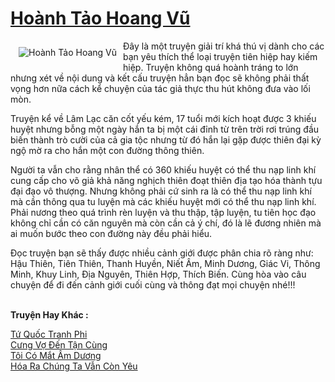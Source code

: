 <a href="https://utruyen.com/hoanh-tao-hoang-vu/307/" title="Hoành Tảo Hoang Vũ"><h1>Hoành Tảo Hoang Vũ</h1></a><div style="display:table"><img align="right" style="float: left; padding: 10px;" src="https://utruyen.com/images/story/200x260/hoanh-tao-hoang-vu.jpg" alt="Hoành Tảo Hoang Vũ">Đây là một truyện giải trí khá thú vị dành cho các bạn yêu thích thể loại truyện tiên hiệp hay kiếm hiệp. Truyện không quá hoành tráng to lớn nhưng xét về nội dung và kết cấu truyện hẳn bạn đọc sẽ không phải thất vọng hơn nữa cách kể chuyện của tác giả thực thu hút không đưa vào lối mòn.<p></p>Truyện kể về Lâm Lạc căn cốt yếu kém, 17 tuổi mới kích hoạt được 3 khiếu huyệt nhưng bỗng một ngày hắn ta bị một cái đỉnh từ trên trời rơi trúng đầu biến thành trò cười của cả gia tộc nhưng từ đó hắn lại gặp được thiên đại kỳ ngộ mờ ra cho hắn một con đường thông thiên.<p></p>Người ta vẫn cho rằng nhân thể có 360 khiếu huyệt có thể thu nạp linh khí cung cấp cho võ giả khả năng nghịch thiên đoạt thiên địa tạo hóa thành tựu đại đạo vô thượng. Nhưng không phải cứ sinh ra là có thể thu nạp linh khí mà cần thông qua tu luyện mà các khiếu huyệt mới có thể thu nạp linh khí. Phải nương theo quá trình rèn luyện và thu thập, tập luyện, tu tiên học đạo không chỉ cần có căn nguyên mà còn cần cả ý chí, đó là lẽ đương nhiên mà ai muốn bước theo con đường này đều phải hiểu.<p></p>Đọc truyện bạn sẽ thấy được nhiều cảnh giới được phân chia rõ ràng như: Hậu Thiên, Tiên Thiên, Thanh Huyền, Niết Âm, Minh Dương, Giác Vi, Thông Minh, Khuy Linh, Địa Nguyên, Thiên Hợp, Thích Biến. Cùng hòa vào câu chuyện để đi đến cảnh giới cuối cùng và thông đạt mọi chuyện nhé!!!</div><p><br><b>Truyện Hay Khác :</b></p><a href="https://utruyen.com/tu-quoc-tranh-phi/17413/" alt="Tứ Quốc Tranh Phi">Tứ Quốc Tranh Phi</a><br/><a href="https://github.com/quanluxury/truyenhot/tree/master/truyenhay/19169/" alt="Cưng Vợ Đến Tận Cùng">Cưng Vợ Đến Tận Cùng</a><br/><a href="https://github.com/quanluxury/ngontinhhot/tree/master/truyenhay/19019/" alt="Tôi Có Mắt Âm Dương">Tôi Có Mắt Âm Dương</a><br/><a href="https://github.com/quanluxury/truyenhot/tree/master/truyenhay/22045/" alt="Hóa Ra Chúng Ta Vẫn Còn Yêu">Hóa Ra Chúng Ta Vẫn Còn Yêu</a><br/>